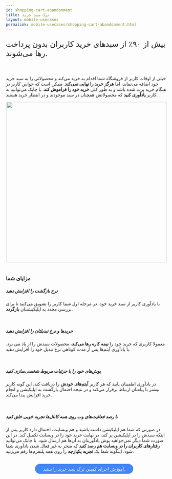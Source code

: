 ```yaml
---
id: shopping-cart-abandonment
title: ترک سبد خرید
layout: mobile-usecases
permalink: mobile-usecases/shopping-cart-abandonment.html
---
```


<p style="
    font-size: x-large;
"> بیش از ۹۰٪ از سبدهای خرید کاربران بدون پرداخت رها می&zwnj;شوند.</p>

<br>

خیلی از اوقات کاربر از فروشگاه شما اقدام به خرید می‌کند و محصولاتی را به سبد خرید خود اضافه می‌نماید، اما **هرگز خرید را نهایی نمی‌کند**. ممکن است که حواس کاربر در هنگام خرید پرت شده باشد و به طور کلی **خرید خود را فراموش کند**. با چابک می‌توانید به کاربر **یادآوری کنید** که محصولاتش همچنان در سبد موجودند و در انتظار خرید هستند.

<div style="text-align: center;"><img src="http://uupload.ir/files/p0kg_cio-cart-abandonment.png" class="img-fluid" style="
    width: 500px;
"></div> 

<br>

### مزایای شما

##### نرخ بازگشت را افزایش دهید

با یادآوری کاربر از سبد خرید خود، در مرحله اول شما کاربر را تشویق می‌کنید تا برای بررسی مجدد به اپلیکیشنتان **بازگردد**.

<br>

##### خریدها و نرخ تبدیلتان را افزایش دهید

معمولا کاربری که خرید خود را **نیمه کاره رها می‌کند**، محصولات سبدش را از یاد می برد. با یاد‌آوری آیتم‌ها پس از مدت کوتاهی نرخ تبدیل خود را افزایش دهید.

<br>

##### پوش‌های خود را با جزئیات مربوط شخصی‌سازی کنید

در یادآوری اطمینان یابید که هر کاربر **آیتم‌های خودش** را دریافت کند. این گونه کاربر بیشتر با پیامتان ارتباط برقرار می‌کند و در نتیجه احتمال بازگشت به اپلیکیشن و انجام خرید افزایش پیدا می‌کند.

<br>

##### با رصد فعالیت‌های وب روی همه کانال‌ها تجربه خوبی خلق کنید 

در صورتی که شما هم اپلیکیشن داشته باشید و هم وبسایت، احتمال دارد کاربر پس از اینکه سبدش را در اپلیکیشن پر کند، در نهایت خرید خود را در وبسایت تکمیل کند. در این صورت شما دیگر نمی‌خواهید پوش یادآوریتان به آن‌ها هم ارسال شود. با چابک می‌توانید **رفتارهای کاربران را در وبسایت هم رصد کنید** که منجر به غیر فعال شدن یاد‌آوری شما شود. اینگونه شما یک **تجربه یکپارچه** را روی همه پلتفرم‌ها رقم می‌زنید.

<br>

<div align="center">   
    <a style="display: inline-block; text-align: center; border-radius: 40px; background: #4285f4; color: white !important; padding: 7px 25px; margin-right: 15px; cursor: pointer; transition: all 0.25s ease;" href="/guides/how-to-reduce-shopping-cart-abandonment.html">آموزش اجرای کمپین ترک سبد خرید را ببینید.</a>
</div>